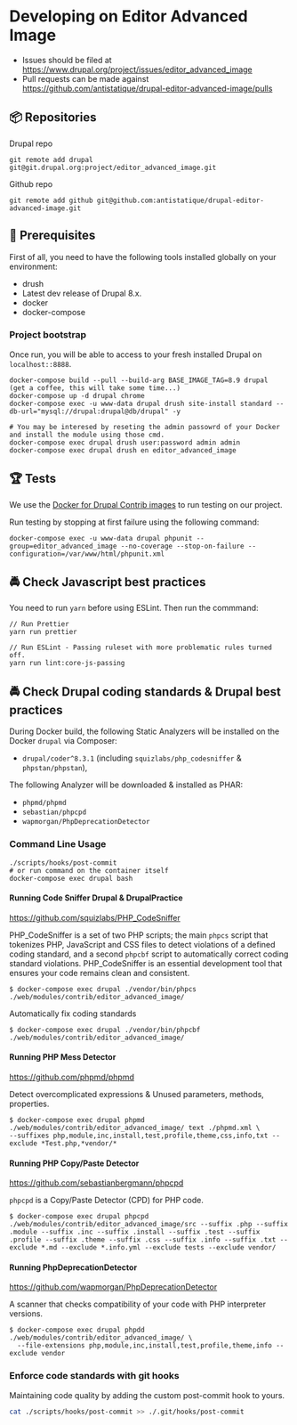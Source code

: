 # Developing on Editor Advanced Image

* Issues should be filed at
https://www.drupal.org/project/issues/editor_advanced_image
* Pull requests can be made against
https://github.com/antistatique/drupal-editor-advanced-image/pulls

## 📦 Repositories

Drupal repo

  ```
  git remote add drupal git@git.drupal.org:project/editor_advanced_image.git
  ```

Github repo
  ```
  git remote add github git@github.com:antistatique/drupal-editor-advanced-image.git
  ```

## 🔧 Prerequisites

First of all, you need to have the following tools installed globally
on your environment:

  * drush
  * Latest dev release of Drupal 8.x.
  * docker
  * docker-compose

### Project bootstrap

Once run, you will be able to access to your fresh installed Drupal on `localhost::8888`.

    docker-compose build --pull --build-arg BASE_IMAGE_TAG=8.9 drupal
    (get a coffee, this will take some time...)
    docker-compose up -d drupal chrome
    docker-compose exec -u www-data drupal drush site-install standard --db-url="mysql://drupal:drupal@db/drupal" -y

    # You may be interesed by reseting the admin passowrd of your Docker and install the module using those cmd.
    docker-compose exec drupal drush user:password admin admin
    docker-compose exec drupal drush en editor_advanced_image

## 🏆 Tests

We use the [Docker for Drupal Contrib images](https://hub.docker.com/r/wengerk/drupal-for-contrib) to run testing on our project.

Run testing by stopping at first failure using the following command:

    docker-compose exec -u www-data drupal phpunit --group=editor_advanced_image --no-coverage --stop-on-failure --configuration=/var/www/html/phpunit.xml

## 🚔 Check Javascript best practices

You need to run `yarn` before using ESLint. Then run the commmand:

  ```
  // Run Prettier
  yarn run prettier

  // Run ESLint - Passing ruleset with more problematic rules turned off.
  yarn run lint:core-js-passing
  ```

## 🚔 Check Drupal coding standards & Drupal best practices

During Docker build, the following Static Analyzers will be installed on the Docker `drupal` via Composer:

- `drupal/coder^8.3.1`  (including `squizlabs/php_codesniffer` & `phpstan/phpstan`),

The following Analyzer will be downloaded & installed as PHAR:

- `phpmd/phpmd`
- `sebastian/phpcpd`
- `wapmorgan/PhpDeprecationDetector`

### Command Line Usage

    ./scripts/hooks/post-commit
    # or run command on the container itself
    docker-compose exec drupal bash

#### Running Code Sniffer Drupal & DrupalPractice

https://github.com/squizlabs/PHP_CodeSniffer

PHP_CodeSniffer is a set of two PHP scripts; the main `phpcs` script that tokenizes PHP, JavaScript and CSS files to
detect violations of a defined coding standard, and a second `phpcbf` script to automatically correct coding standard
violations.
PHP_CodeSniffer is an essential development tool that ensures your code remains clean and consistent.

  ```
  $ docker-compose exec drupal ./vendor/bin/phpcs ./web/modules/contrib/editor_advanced_image/
  ```

Automatically fix coding standards

  ```
  $ docker-compose exec drupal ./vendor/bin/phpcbf ./web/modules/contrib/editor_advanced_image/
  ```

#### Running PHP Mess Detector

https://github.com/phpmd/phpmd

Detect overcomplicated expressions & Unused parameters, methods, properties.

  ```
  $ docker-compose exec drupal phpmd ./web/modules/contrib/editor_advanced_image/ text ./phpmd.xml \
  --suffixes php,module,inc,install,test,profile,theme,css,info,txt --exclude *Test.php,*vendor/*
  ```

#### Running PHP Copy/Paste Detector

https://github.com/sebastianbergmann/phpcpd

`phpcpd` is a Copy/Paste Detector (CPD) for PHP code.

  ```
  $ docker-compose exec drupal phpcpd ./web/modules/contrib/editor_advanced_image/src --suffix .php --suffix .module --suffix .inc --suffix .install --suffix .test --suffix .profile --suffix .theme --suffix .css --suffix .info --suffix .txt --exclude *.md --exclude *.info.yml --exclude tests --exclude vendor/
  ```

#### Running PhpDeprecationDetector

https://github.com/wapmorgan/PhpDeprecationDetector

A scanner that checks compatibility of your code with PHP interpreter versions.

  ```
  $ docker-compose exec drupal phpdd ./web/modules/contrib/editor_advanced_image/ \
    --file-extensions php,module,inc,install,test,profile,theme,info --exclude vendor
  ```

### Enforce code standards with git hooks

Maintaining code quality by adding the custom post-commit hook to yours.

  ```bash
  cat ./scripts/hooks/post-commit >> ./.git/hooks/post-commit
  ```

